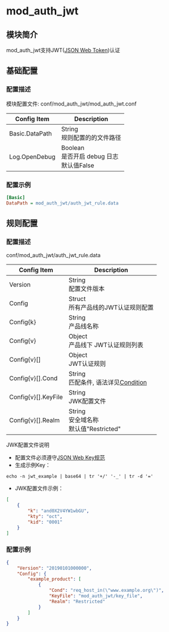 # mod_auth_jwt

## 模块简介

mod_auth_jwt支持JWT([JSON Web Token](https://tools.ietf.org/html/rfc7519))认证

## 基础配置

### 配置描述
模块配置文件: conf/mod_auth_jwt/mod_auth_jwt.conf

| Config Item | Description                             |
| ----------- | --------------------------------------- |
| Basic.DataPath | String<br>规则配置的的文件路径 |
| Log.OpenDebug | Boolean<br>是否开启 debug 日志<br>默认值False |

### 配置示例

```ini
[Basic]
DataPath = mod_auth_jwt/auth_jwt_rule.data
```

## 规则配置

### 配置描述
conf/mod_auth_jwt/auth_jwt_rule.data

| Config Item | Description                                                  |
| ----------- | ------------------------------------------------------------ |
| Version     | String<br>配置文件版本 |
| Config      | Struct<br>所有产品线的JWT认证规则配置 |
| Config{k}   | String<br>产品线名称 |
| Config{v}   | Object<br>产品线下 JWT认证规则列表|
| Config{v}[] | Object<br>JWT认证规则 |
| Config{v}[].Cond | String<br>匹配条件, 语法详见[Condition](../../condition/condition_grammar.md) |
| Config{v}[].KeyFile | String<br>JWK配置文件 |
| Config{v}[].Realm | String<br>安全域名称<br>默认值"Restricted" |

JWK配置文件说明

* 配置文件必须遵守[JSON Web Key规范](https://tools.ietf.org/html/rfc7517)
* 生成示例Key：

```
echo -n jwt_example | base64 | tr '+/' '-_' | tr -d '='
```

* JWK配置文件示例：

```json
[
    {
        "k": "and0X2V4YW1wbGU",
        "kty": "oct",
        "kid": "0001"
    }
]
```

### 配置示例

```json
{
    "Version": "20190101000000",
    "Config": {
        "example_product": [
            {
                "Cond": "req_host_in(\"www.example.org\")",
                "KeyFile": "mod_auth_jwt/key_file",
                "Realm": "Restricted"
            }
        ]
    }
}
```
